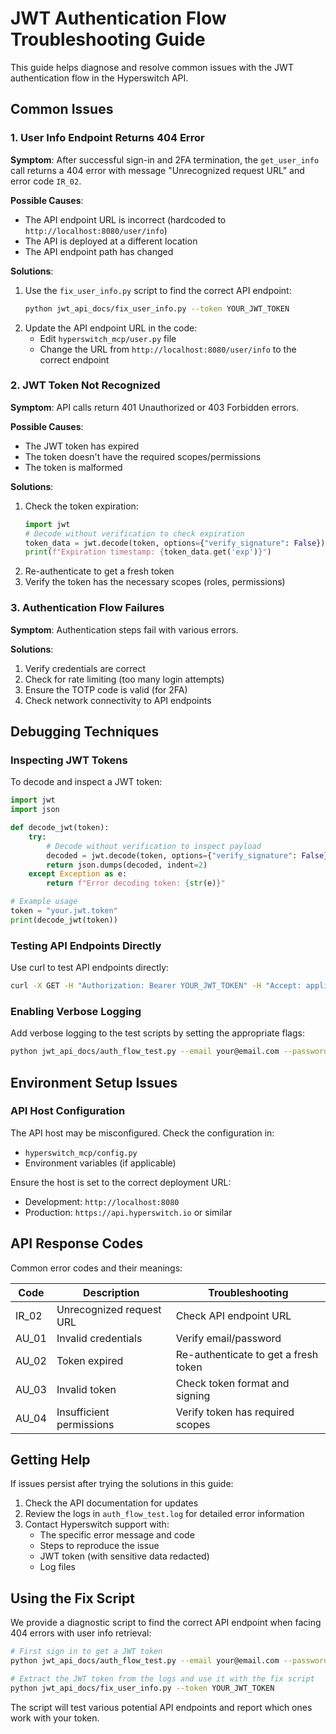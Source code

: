 # JWT Authentication Flow Troubleshooting Guide

This guide helps diagnose and resolve common issues with the JWT authentication flow in the Hyperswitch API.

## Common Issues

### 1. User Info Endpoint Returns 404 Error

**Symptom**: After successful sign-in and 2FA termination, the `get_user_info` call returns a 404 error with message "Unrecognized request URL" and error code `IR_02`.

**Possible Causes**:
- The API endpoint URL is incorrect (hardcoded to `http://localhost:8080/user/info`)
- The API is deployed at a different location
- The API endpoint path has changed

**Solutions**:
1. Use the `fix_user_info.py` script to find the correct API endpoint:
   ```bash
   python jwt_api_docs/fix_user_info.py --token YOUR_JWT_TOKEN
   ```
2. Update the API endpoint URL in the code:
   - Edit `hyperswitch_mcp/user.py` file
   - Change the URL from `http://localhost:8080/user/info` to the correct endpoint

### 2. JWT Token Not Recognized

**Symptom**: API calls return 401 Unauthorized or 403 Forbidden errors.

**Possible Causes**:
- The JWT token has expired
- The token doesn't have the required scopes/permissions
- The token is malformed

**Solutions**:
1. Check the token expiration:
   ```python
   import jwt
   # Decode without verification to check expiration
   token_data = jwt.decode(token, options={"verify_signature": False})
   print(f"Expiration timestamp: {token_data.get('exp')}")
   ```
2. Re-authenticate to get a fresh token
3. Verify the token has the necessary scopes (roles, permissions)

### 3. Authentication Flow Failures

**Symptom**: Authentication steps fail with various errors.

**Solutions**:
1. Verify credentials are correct
2. Check for rate limiting (too many login attempts)
3. Ensure the TOTP code is valid (for 2FA)
4. Check network connectivity to API endpoints

## Debugging Techniques

### Inspecting JWT Tokens

To decode and inspect a JWT token:

```python
import jwt
import json

def decode_jwt(token):
    try:
        # Decode without verification to inspect payload
        decoded = jwt.decode(token, options={"verify_signature": False})
        return json.dumps(decoded, indent=2)
    except Exception as e:
        return f"Error decoding token: {str(e)}"

# Example usage
token = "your.jwt.token"
print(decode_jwt(token))
```

### Testing API Endpoints Directly

Use curl to test API endpoints directly:

```bash
curl -X GET -H "Authorization: Bearer YOUR_JWT_TOKEN" -H "Accept: application/json" https://api.hyperswitch.io/user/info
```

### Enabling Verbose Logging

Add verbose logging to the test scripts by setting the appropriate flags:

```bash
python jwt_api_docs/auth_flow_test.py --email your@email.com --password "your_password" --verbose
```

## Environment Setup Issues

### API Host Configuration

The API host may be misconfigured. Check the configuration in:
- `hyperswitch_mcp/config.py`
- Environment variables (if applicable)

Ensure the host is set to the correct deployment URL:
- Development: `http://localhost:8080`
- Production: `https://api.hyperswitch.io` or similar

## API Response Codes

Common error codes and their meanings:

| Code  | Description                     | Troubleshooting                                  |
|-------|---------------------------------|--------------------------------------------------|
| IR_02 | Unrecognized request URL        | Check API endpoint URL                           |
| AU_01 | Invalid credentials             | Verify email/password                            |
| AU_02 | Token expired                   | Re-authenticate to get a fresh token             |
| AU_03 | Invalid token                   | Check token format and signing                   |
| AU_04 | Insufficient permissions        | Verify token has required scopes                 |

## Getting Help

If issues persist after trying the solutions in this guide:

1. Check the API documentation for updates
2. Review the logs in `auth_flow_test.log` for detailed error information
3. Contact Hyperswitch support with:
   - The specific error message and code
   - Steps to reproduce the issue
   - JWT token (with sensitive data redacted)
   - Log files

## Using the Fix Script

We provide a diagnostic script to find the correct API endpoint when facing 404 errors with user info retrieval:

```bash
# First sign in to get a JWT token
python jwt_api_docs/auth_flow_test.py --email your@email.com --password "your_password" --test sign_in_test

# Extract the JWT token from the logs and use it with the fix script
python jwt_api_docs/fix_user_info.py --token YOUR_JWT_TOKEN
```

The script will test various potential API endpoints and report which ones work with your token. 